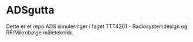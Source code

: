 # ADSgutta

Dette er et repo ADS simuleringer i faget TTT4201 - Radiosystemdesign og RF/Mikrobølge måleteknikk.
